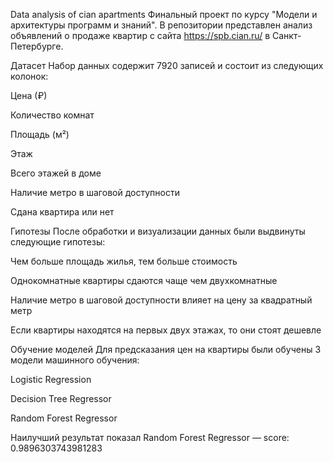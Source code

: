 Data analysis of cian apartments
Финальный проект по курсу "Модели и архитектуры программ и знаний". В репозитории представлен анализ объявлений о продаже квартир с сайта https://spb.cian.ru/ в Санкт-Петербурге.

Датасет
Набор данных содержит 7920 записей и состоит из следующих колонок:

Цена (₽)

Количество комнат

Площадь (м²)

Этаж

Всего этажей в доме

Наличие метро в шаговой доступности

Сдана квартира или нет


Гипотезы
После обработки и визуализации данных были выдвинуты следующие гипотезы:

 Чем больше площадь жилья, тем больше стоимость
 
 Однокомнатные квартиры сдаются чаще чем двухкомнатные
 
 Наличие метро в шаговой доступности влияет на цену за квадратный метр
 
 Если квартиры находятся на первых двух этажах, то они стоят дешевле
 
 
Обучение моделей
Для предсказания цен на квартиры были обучены 3 модели машинного обучения:

Logistic Regression

Decision Tree Regressor

Random Forest Regressor

Наилучший результат показал Random Forest Regressor — score: 0.9896303743981283
